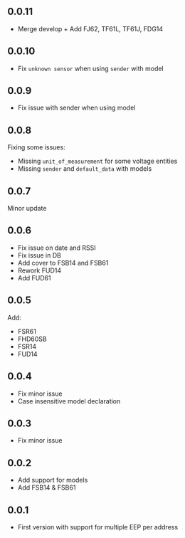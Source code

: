 ## 0.0.11

- Merge develop + Add FJ62, TF61L, TF61J, FDG14

## 0.0.10

- Fix `unknown sensor` when using `sender` with model

## 0.0.9

- Fix issue with sender when using model

## 0.0.8

Fixing some issues:
- Missing `unit_of_measurement` for some voltage entities
- Missing `sender` and `default_data` with models

## 0.0.7

Minor update

## 0.0.6

- Fix issue on date and RSSI
- Fix issue in DB
- Add cover to FSB14 and FSB61
- Rework FUD14
- Add FUD61

## 0.0.5

Add:
- FSR61
- FHD60SB
- FSR14
- FUD14

## 0.0.4

- Fix minor issue
- Case insensitive model declaration

## 0.0.3

- Fix minor issue

## 0.0.2

- Add support for models
- Add FSB14 & FSB61

## 0.0.1

- First version with support for multiple EEP per address
